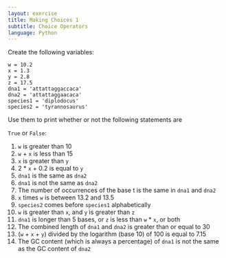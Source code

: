 ```yaml
---
layout: exercise
title: Making Choices 1
subtitle: Choice Operators
language: Python
---
```


Create the following variables:

```
w = 10.2
x = 1.3
y = 2.8
z = 17.5
dna1 = 'attattaggaccaca'
dna2 = 'attattaggaacaca'
species1 = 'diplodocus'
species2 = 'tyrannosaurus'
```

Use them to print whether or not the following statements are 

`True` or `False`:

1.  `w` is greater than 10
2.  `w` + `x` is less than 15
3.  `x` is greater than `y`
4.   2 * `x` + 0.2 is equal to `y`
5.  `dna1` is the same as `dna2`
6.  `dna1` is not the same as `dna2`
7.  The number of occurrences of the base t is the same in `dna1` and
    `dna2`
8.  `x` times `w` is between 13.2 and 13.5
9.  `species2` comes before `species1` alphabetically
10. `w` is greater than `x`, and `y` is greater than `z`
11. `dna1` is longer than 5 bases, or `z` is less than `w` * `x`,
    or both
12. The combined length of `dna1` and `dna2` is greater than or equal to 30
13. (`w` + `x` + `y`) divided by the logarithm (base 10) of 100 is
    equal to 7.15
14. The GC content (which is always a percentage) of `dna1` is not the
    same as the GC content of `dna2`
